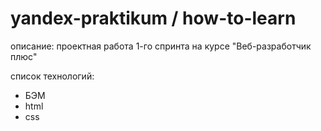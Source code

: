 

# yandex-praktikum / how-to-learn


описание: проектная работа 1-го спринта на курсе "Веб-разработчик плюс"

cписок технологий:  
<ul>
  <li>БЭМ</li>
  <li>html</li>
  <li>css</li>
</ul>
